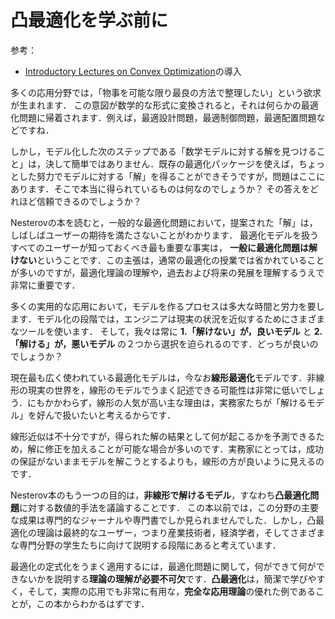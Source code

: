 # 凸最適化を学ぶ前に

参考：
* [Introductory Lectures on Convex Optimization](https://pages.cs.wisc.edu/~yliang/cs839_spring22/material/Introductory-Lectures-on-Convex-Programming-Yurii-Nesterov-2004.pdf)の導入


多くの応用分野では，「物事を可能な限り最良の方法で整理したい」という欲求が生まれます．
この意図が数学的な形式に変換されると，それは何らかの最適化問題に帰着されます．例えば，最適設計問題，最適制御問題，最適配置問題などですね．

しかし，モデル化した次のステップである「数学モデルに対する解を見つけること」は，決して簡単ではありません．既存の最適化パッケージを使えば，ちょっとした努力でモデルに対する「解」を得ることができそうですが，問題はここにあります．そこで本当に得られているものは何なのでしょうか？ その答えをどれほど信頼できるのでしょうか？

Nesterovの本を読むと，一般的な最適化問題において，提案された「解」は，しばしばユーザーの期待を満たさないことがわかります．
最適化モデルを扱うすべてのユーザーが知っておくべき最も重要な事実は，
**一般に最適化問題は解けない**ということです．この主張は，通常の最適化の授業では省かれていることが多いのですが，最適化理論の理解や，過去および将来の発展を理解するうえで非常に重要です．

多くの実用的な応用において，モデルを作るプロセスは多大な時間と労力を要します．モデル化の段階では，エンジニアは現実の状況を近似するためにさまざまなツールを使います．
そして，我々は常に **1.「解けない」が，良いモデル** と **2.「解ける」が，悪いモデル** の２つから選択を迫られるのです．どっちが良いのでしょうか？

現在最も広く使われている最適化モデルは，今なお**線形最適化**モデルです．非線形の現実の世界を，線形のモデルでうまく記述できる可能性は非常に低いでしょう．にもかかわらず，線形の人気が高い主な理由は，実務家たちが「解けるモデル」を好んで扱いたいと考えるからです．

線形近似は不十分ですが，得られた解の結果として何が起こるかを予測できるため，解に修正を加えることが可能な場合が多いのです．実務家にとっては，成功の保証がないままモデルを解こうとするよりも，線形の方が良いように見えるのです．

Nesterov本のもう一つの目的は，**非線形で解けるモデル**，すなわち**凸最適化問題**に対する数値的手法を議論することです．
この本以前では，この分野の主要な成果は専門的なジャーナルや専門書でしか見られませんでした．しかし，凸最適化の理論は最終的なユーザー，つまり産業技術者，経済学者，そしてさまざまな専門分野の学生たちに向けて説明する段階にあると考えています．

最適化の定式化をうまく適用するには，最適化問題に関して，何ができて何ができないかを説明する**理論の理解が必要不可欠**です．**凸最適化**は，簡潔で学びやすく，そして，実際の応用でも非常に有用な，**完全な応用理論**の優れた例であることが，この本からわかるはずです．